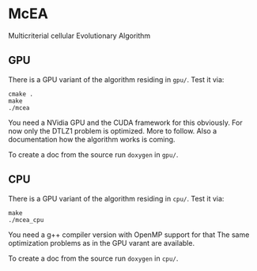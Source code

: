 # McEA
Multicriterial cellular Evolutionary Algorithm

## GPU

There is a GPU variant of the algorithm residing in `gpu/`.
Test it via:

```
cmake .
make
./mcea
```

You need a NVidia GPU and the CUDA framework for this obviously.
For now only the DTLZ1 problem is optimized. More to follow.
Also a documentation how the algorithm works is coming.

To create a doc from the source run `doxygen` in `gpu/`.

## CPU

There is a GPU variant of the algorithm residing in `cpu/`.
Test it via:

```
make
./mcea_cpu
```

You need a g++ compiler version with OpenMP support for that
The same optimization problems as in the GPU varant are available.

To create a doc from the source run `doxygen` in `cpu/`.
